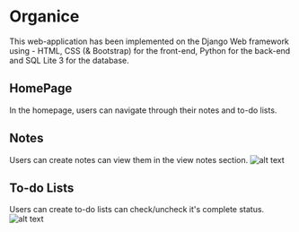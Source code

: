 # Organice

This web-application has been implemented on the Django Web framework using - HTML, CSS (& Bootstrap) for the front-end, Python for the back-end and SQL Lite 3 for the database.

## HomePage
In the homepage, users can navigate through their notes and to-do lists.


## Notes
Users can create notes can view them in the view notes section.
![alt text](http://url/to/img.png)

## To-do Lists
Users can create to-do lists can check/uncheck it's complete status.
![alt text](http://url/to/img.png)
